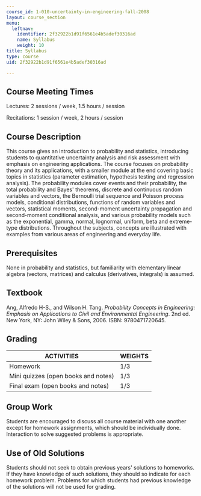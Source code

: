 ```yaml
---
course_id: 1-010-uncertainty-in-engineering-fall-2008
layout: course_section
menu:
  leftnav:
    identifier: 2f32922b1d91f6561e4b5adef30316ad
    name: Syllabus
    weight: 10
title: Syllabus
type: course
uid: 2f32922b1d91f6561e4b5adef30316ad

---
```


Course Meeting Times
--------------------

Lectures: 2 sessions / week, 1.5 hours / session

Recitations: 1 session / week, 2 hours / session

Course Description
------------------

This course gives an introduction to probability and statistics, introducing students to quantitative uncertainty analysis and risk assessment with emphasis on engineering applications. The course focuses on probability theory and its applications, with a smaller module at the end covering basic topics in statistics (parameter estimation, hypothesis testing and regression analysis). The probability modules cover events and their probability, the total probability and Bayes' theorems, discrete and continuous random variables and vectors, the Bernoulli trial sequence and Poisson process models, conditional distributions, functions of random variables and vectors, statistical moments, second-moment uncertainty propagation and second-moment conditional analysis, and various probability models such as the exponential, gamma, normal, lognormal, uniform, beta and extreme-type distributions. Throughout the subjects, concepts are illustrated with examples from various areas of engineering and everyday life.

Prerequisites
-------------

None in probability and statistics, but familiarity with elementary linear algebra (vectors, matrices) and calculus (derivatives, integrals) is assumed.

Textbook
--------

Ang, Alfredo H-S., and Wilson H. Tang. _Probability Concepts in Engineering: Emphasis on Applications to Civil and Environmental Engineering_. 2nd ed. New York, NY: John Wiley & Sons, 2006. ISBN: 9780471720645.

Grading
-------

| ACTIVITIES | WEIGHTS |
| --- | --- |
| Homework | 1/3 |
| Mini quizzes (open books and notes) | 1/3 |
| Final exam (open books and notes) | 1/3 

Group Work
----------

Students are encouraged to discuss all course material with one another except for homework assignments, which should be individually done. Interaction to solve suggested problems is appropriate.

Use of Old Solutions
--------------------

Students should not seek to obtain previous years' solutions to homeworks. If they have knowledge of such solutions, they should so indicate for each homework problem. Problems for which students had previous knowledge of the solutions will not be used for grading.